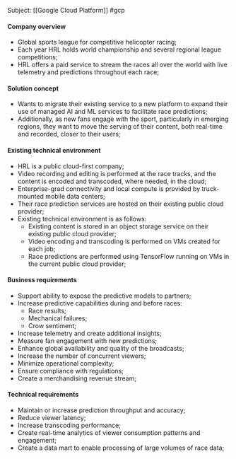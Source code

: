 Subject: [[Google Cloud Platform]] #gcp  
#### Company overview
- Global sports league for competitive helicopter racing;
- Each year HRL holds world championship and several regional league competitions;
- HRL offers a paid service to stream the races all over the world with live telemetry and predictions throughout each race;
#### Solution concept
- Wants to migrate their existing service to a new platform to expand their use of managed AI and ML services to facilitate race predictions;
- Additionally, as new fans engage with the sport, particularly in emerging regions, they want to move the serving of their content, both real-time and recorded, closer to their users;
#### Existing technical environment
- HRL is a public cloud-first company;
- Video recording and editing is performed at the race tracks, and the content is encoded and transcoded, where needed, in the cloud;
- Enterprise-grad connectivity and local compute is provided by truck-mounted mobile data centers;
- Their race prediction services are hosted on their existing public cloud provider;
- Existing technical environment is as follows:
	- Existing content is stored in an object storage service on their existing public cloud provider;
	- Video encoding and transcoding is performed on VMs created for each job;
	- Race predictions are performed using TensorFlow running on VMs in the current public cloud provider;
#### Business requirements
- Support ability to expose the predictive models to partners;
- Increase predictive capabilities during and before races:
	- Race results;
	- Mechanical failures;
	- Crow sentiment;
- Increase telemetry and create additional insights;
- Measure fan engagement with new predictions;
- Enhance global availability and quality of the broadcasts;
- Increase the number of concurrent viewers;
- Minimize operational complexity;
- Ensure compliance with regulations;
- Create a merchandising revenue stream;
#### Technical requirements
- Maintain or increase prediction throughput and accuracy;
- Reduce viewer latency;
- Increase transcoding performance;
- Create real-time analytics of viewer consumption patterns and engagement;
- Create a data mart to enable processing of large volumes of race data;